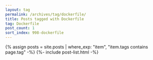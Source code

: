```yaml
---
layout: tag
permalink: /archives/tag/dockerfile/
title: Posts tagged with Dockerfile
tag: Dockerfile
post_count: 1
sort_index: 998-dockerfile
---
```

{% assign posts = site.posts | where_exp: "item", "item.tags contains page.tag" -%}
{%- include post-list.html -%}
